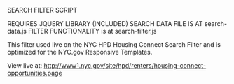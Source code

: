 SEARCH FILTER SCRIPT

REQUIRES JQUERY LIBRARY (INCLUDED)
SEARCH DATA FILE IS AT search-data.js
FILTER FUNCTIONALITY is at search-filter.js


This filter used live on the NYC HPD Housing Connect Search Filter
and is optimized for the NYC.gov Responsive Templates.

View live at: http://www1.nyc.gov/site/hpd/renters/housing-connect-opportunities.page
